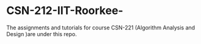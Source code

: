 # CSN-212-IIT-Roorkee-
The assignments and tutorials for course CSN-221 (Algorithm Analysis and Design )are under this repo.


